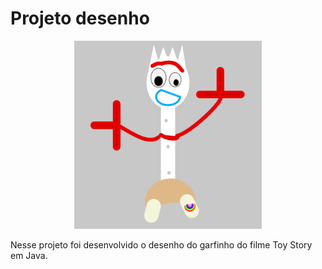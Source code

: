 # Projeto desenho

<div align="center">
  <img src="../img/garfinho.png" alt="Desenho Garfinho" width="300"/>
</div>

Nesse projeto foi desenvolvido o desenho do garfinho do filme Toy Story em Java.
